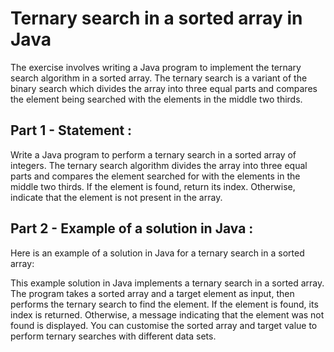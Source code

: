 # Ternary search in a sorted array in Java
The exercise involves writing a Java program to implement the ternary search algorithm in a sorted array. The ternary search is a variant of the binary search which divides the array into three equal parts and compares the element being searched with the elements in the middle two thirds.

## Part 1 - Statement :
Write a Java program to perform a ternary search in a sorted array of integers. The ternary search algorithm divides the array into three equal parts and compares the element searched for with the elements in the middle two thirds. If the element is found, return its index. Otherwise, indicate that the element is not present in the array.

## Part 2 - Example of a solution in Java :
Here is an example of a solution in Java for a ternary search in a sorted array:

This example solution in Java implements a ternary search in a sorted array. The program takes a sorted array and a target element as input, then performs the ternary search to find the element. If the element is found, its index is returned. Otherwise, a message indicating that the element was not found is displayed. You can customise the sorted array and target value to perform ternary searches with different data sets.